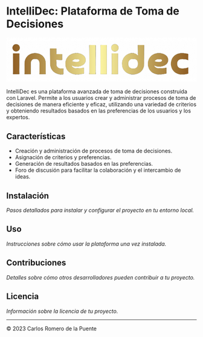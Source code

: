 # IntelliDec: Plataforma de Toma de Decisiones

![IntelliDec Logo](./public/imagenes/NombreDoradoSinFondo.png)

IntelliDec es una plataforma avanzada de toma de decisiones construida con Laravel. Permite a los usuarios crear y administrar procesos de toma de decisiones de manera eficiente y eficaz, utilizando una variedad de criterios y obteniendo resultados basados en las preferencias de los usuarios y los expertos.

## Características

- Creación y administración de procesos de toma de decisiones.
- Asignación de criterios y preferencias.
- Generación de resultados basados en las preferencias.
- Foro de discusión para facilitar la colaboración y el intercambio de ideas.

## Instalación

_Pasos detallados para instalar y configurar el proyecto en tu entorno local._

## Uso

_Instrucciones sobre cómo usar la plataforma una vez instalada._

## Contribuciones

_Detalles sobre cómo otros desarrolladores pueden contribuir a tu proyecto._

## Licencia

_Información sobre la licencia de tu proyecto._

---

© 2023 Carlos Romero de la Puente
